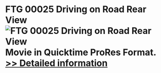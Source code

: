 # FTG 00025 Driving on Road Rear View<br />![FTG 00025 Driving on Road Rear View](https://mycommerce.akamaized.net/api/pimages/P300617866/BIG/300617866.JPG)<br />Movie in Quicktime ProRes Format.<br />[>> Detailed information](https://secure.shareit.com/shareit/product.html?productid=300617866&affiliateid=200057808)